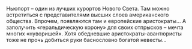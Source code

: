 <!--2017-01-24 22:20:28-->
Ньюпорт – один из лучших курортов Нового Света. Там можно встретиться с представителями высших слоев американского общества. Впрочем, появляются там и европейские аристократы… А заполучить «геральдическую корону» для своих отпрысков – мечта многих «нуворишей». Хотя обедневшие аристократы-авантюристы тоже не прочь добиться руки баснословно богатой невесты…